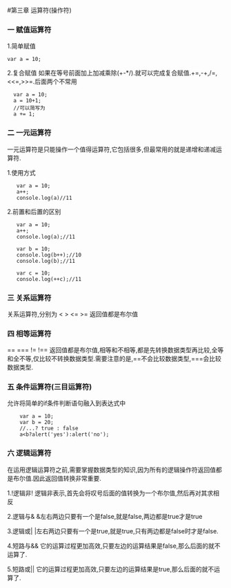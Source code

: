 #第三章 运算符(操作符)

### 一 赋值运算符

1.简单赋值
  
    var a = 10;

2.复合赋值
  如果在等号前面加上加减乘除(+-*/).就可以完成复合赋值.+=,-+,/=,<<=,>>=.后面两个不常用

      var a = 10;
      a = 10+1;
      //可以简写为
      a += 1;

### 二 一元运算符
  一元运算符是只能操作一个值得运算符,它包括很多,但最常用的就是递增和递减运算符.

1.使用方式

       var a = 10;
       a++;
       console.log(a)//11

2.前置和后置的区别

       var a = 10;
       a++;
       console.log(a);//11

       var b = 10;
       console.log(b++);//10
       console.log(b);//11

       var c = 10;
       console.log(++c);//11

### 三 关系运算符
  关系运算符,分别为 < > <= >= 返回值都是布尔值

### 四 相等运算符
  == === != !== 返回值都是布尔值,相等和不相等,都是先转换数据类型再比较,全等和全不等,仅比较不转换数据类型.需要注意的是,==不会比较数据类型,===会比较数据类型.

### 五 条件运算符(三目运算符)
  允许将简单的if条件判断语句融入到表达式中

        var a = 10;
        var b = 20;
        //...? true : false
        a<b?alert('yes'):alert('no');

### 六 逻辑运算符
  在运用逻辑运算符之前,需要掌握数据类型的知识,因为所有的逻辑操作符返回值都是布尔值.因此返回值转换非常重要.

1.!逻辑非!
  逻辑非表示,首先会将叹号后面的值转换为一个布尔值,然后再对其求相反

2.逻辑与&
  &左右两边只要有一个是false,就是false,两边都是true才是true

3.逻辑或|
  |左右两边只要有一个是true,就是true,只有两边都是false时才是false.

4.短路与&&
  它的运算过程更加高效,只要左边的运算结果是false,那么后面的就不运算了.

5.短路或||
  它的运算过程更加高效,只要左边的运算结果是true,那么后面的就不运算了.